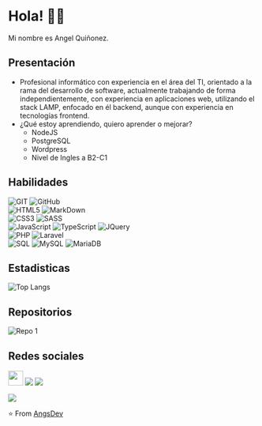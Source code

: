 # Hola! 👋👋

Mi nombre es Angel Quiñonez.

## Presentación

- Profesional informático con experiencia en el área del TI, orientado a la rama del desarrollo de software, 
  actualmente trabajando de forma independientemente, con experiencia en aplicaciones web, utilizando el stack LAMP, 
  enfocado en él backend, aunque con experiencia en tecnologías frontend.
- ¿Qué estoy aprendiendo, quiero aprender o mejorar?
  - NodeJS
  - PostgreSQL
  - Wordpress
  - Nivel de Ingles a B2-C1

## Habilidades

![GIT](https://img.shields.io/badge/git-grey?style=for-the-badge&logo=git&logoColor=DE4C36&labelColor=8bb9d3)
![GitHub](https://img.shields.io/badge/github-grey?style=for-the-badge&logo=github&logoColor=white&labelColor=202020)
<br>
![HTML5](https://img.shields.io/badge/html%205-grey?style=for-the-badge&logo=html5&logoColor=white&labelColor=EF652A)
![MarkDown](https://img.shields.io/badge/Markdown-grey?style=for-the-badge&logo=Markdown&logoColor=white&labelColor=202020)
<br>
![CSS3](https://img.shields.io/badge/css%203-grey?style=for-the-badge&logo=css3&logoColor=white&labelColor=0C7FBE)
![SASS](https://img.shields.io/badge/sass-grey?style=for-the-badge&logo=sass&logoColor=white&labelColor=C76495)
<br>
![JavaScript](https://img.shields.io/badge/JavaScript-grey?style=for-the-badge&logo=javascript&logoColor=f7df1e&labelColor=202020)
![TypeScript](https://img.shields.io/badge/typescript-grey?style=for-the-badge&logo=typescript&logoColor=white&labelColor=2D79C7)
![JQuery](https://img.shields.io/badge/jquery-grey?style=for-the-badge&logo=jquery&logoColor=0b507f&labelColor=2186CE)
<br>
![PHP](https://img.shields.io/badge/php-grey?style=for-the-badge&logo=php&logoColor=white&labelColor=72789a)
![Laravel](https://img.shields.io/badge/laravel-grey?style=for-the-badge&logo=laravel&logoColor=white&labelColor=F46157)
<br>
![SQL](https://img.shields.io/badge/sql-1eae5f?style=for-the-badge)
![MySQL](https://img.shields.io/badge/mysql-grey?style=for-the-badge&logo=mysql&logoColor=white&labelColor=26557C)
![MariaDB](https://img.shields.io/badge/mariadb-grey?style=for-the-badge&logo=mariadb&logoColor=white&labelColor=4175a1)


## Estadisticas

![Top Langs](https://github-readme-stats.vercel.app/api/top-langs/?username=angsdev&layout=compact&hide_border=true&bg_color=1C252C&title_color=4986DF&text_color=fff&icon_color=4986DF)
<br>

## Repositorios

![Repo 1](https://github-readme-stats.vercel.app/api/pin/?username=angsdev&repo=RESTful-WebService&hide_border=true&show_icons=true&bg_color=1C252C&title_color=4986DF&text_color=fff&icon_color=4986DF)
<br>

## Redes sociales

<a href="https://angsdev.github.io/"><img height="30px" src="https://img.shields.io/badge/Mi%20Sitio%20Web:%20angsdev.github.io-1c252c?style=for-the-badge&logo=google%20chrome&logoColor=white"/></a>
<a href="https://www.linkedin.com/in/angelquiñonezs"><img src="https://img.shields.io/badge/linkedin%20@angelquiñonezs-0A66C2?style=for-the-badge&logo=linkedin&logoColor=white"/></a>
<a href="https://torre.co/angsdev/"><img src="https://img.shields.io/badge/torre%20@angsdev-27292D?style=for-the-badge"/></a>
<p align="left"><img src="https://visitor-badge.laobi.icu/badge?page_id=angsdev" id="counter"></p>

⭐️ From [AngsDev](https://github.com/angsdev)

